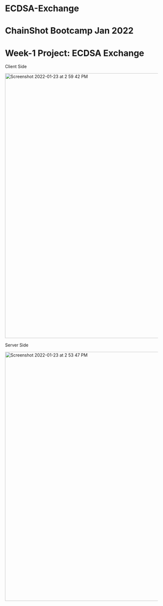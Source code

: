# ECDSA-Exchange
# ChainShot Bootcamp Jan 2022
# Week-1 Project: ECDSA Exchange


Client Side

<img width="870" alt="Screenshot 2022-01-23 at 2 59 42 PM" src="https://user-images.githubusercontent.com/72552910/150674861-bd4425c2-3d89-489c-bc74-2b2e662e23ae.png">


Server Side

<img width="818" alt="Screenshot 2022-01-23 at 2 53 47 PM" src="https://user-images.githubusercontent.com/72552910/150674868-7d009640-ff58-4743-ab14-213d66538eb8.png">
